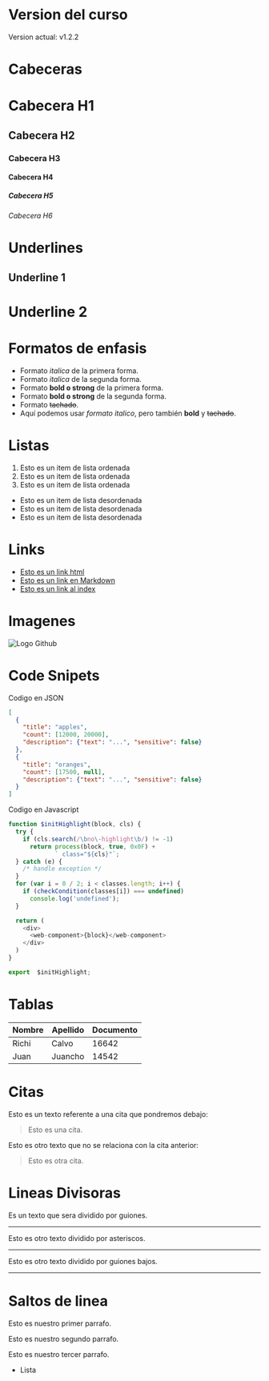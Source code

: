 # Version del curso
Version actual: v1.2.2

# Cabeceras
# Cabecera H1
## Cabecera H2
### Cabecera H3
#### Cabecera H4
##### Cabecera H5
###### Cabecera H6


# Underlines
Underline 1
-----------

Underline 2
===========


# Formatos de enfasis

- Formato *italica* de la primera forma.
- Formato _italica_ de la segunda forma.
- Formato **bold o strong** de la primera forma.
- Formato __bold o strong__ de la segunda forma.
- Formato ~~tachado~~.
- Aquí podemos usar *formato italico*, pero también **bold** y ~~tachado~~.

# Listas
1. Esto es un  item de lista ordenada
2. Esto es un  item de lista ordenada
3. Esto es un  item de lista ordenada
- Esto es un item de lista desordenada
- Esto es un item de lista desordenada
- Esto es un item de lista desordenada

# Links
- <a href="http://www.google.com">Esto es un link html</a>
- [Esto es un link en Markdown](http://www.google.com)
- [Esto es un link al index](index.html)

# Imagenes
![Logo Github](https://github.githubassets.com/images/modules/logos_page/GitHub-Mark.png)

# Code Snipets
Codigo en JSON
```JSON
[
  {
    "title": "apples",
    "count": [12000, 20000],
    "description": {"text": "...", "sensitive": false}
  },
  {
    "title": "oranges",
    "count": [17500, null],
    "description": {"text": "...", "sensitive": false}
  }
]
```
Codigo en Javascript
```Javascript
function $initHighlight(block, cls) {
  try {
    if (cls.search(/\bno\-highlight\b/) != -1)
      return process(block, true, 0x0F) +
             ` class="${cls}"`;
  } catch (e) {
    /* handle exception */
  }
  for (var i = 0 / 2; i < classes.length; i++) {
    if (checkCondition(classes[i]) === undefined)
      console.log('undefined');
  }

  return (
    <div>
      <web-component>{block}</web-component>
    </div>
  )
}

export  $initHighlight;
```

# Tablas
| Nombre | Apellido | Documento |
| ------ | -------- | --------- |
| Richi  | Calvo    | 16642     |
| Juan   | Juancho  | 14542     |

# Citas
Esto es un texto referente a una cita que pondremos debajo:
> Esto es una cita.

Esto es otro texto que no se relaciona con  la cita anterior:
> Esto es otra cita.

# Lineas Divisoras
Es un texto que sera dividido por guiones.

---

Esto es otro texto dividido por asteriscos.

***

Esto es otro texto dividido por guiones bajos.

___

# Saltos de linea
Esto es nuestro primer parrafo.

Esto es nuestro segundo parrafo.

Esto es nuestro tercer parrafo.

- Lista


